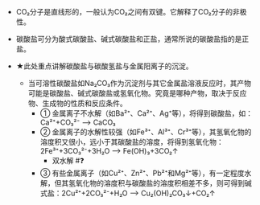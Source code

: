 - CO₂分子是直线形的，一般认为CO₂之间有双键。它解释了CO₂分子的非极性。
- 碳酸盐可分为酸式碳酸盐、碱式碳酸盐和正盐，通常所说的碳酸盐指的是正盐。

- ★此处重点讲解碳酸盐与碳酸氢盐与金属阳离子的沉淀。
	- 当可溶性碳酸盐如Na₂CO₃作为沉淀剂与其它金属盐溶液反应时，其产物可能是碳酸盐、碱式碳酸盐或氢氧化物。究竟是哪种产物，取决于反应物、生成物的性质和反应条件。
		- ① 金属离子不水解（如Ba²⁺、Ca²⁺、Ag⁺等），将得到碳酸盐，如：Ca²⁺+CO₃²⁻ ⟶ CaCO₃
		- ② 金属离子的水解性较强（如Fe³⁺、Al³⁺、Cr³⁺等），其氢氧化物的溶度积又很小，远小于其碳酸盐的溶度，将得到氢氧化物：2Fe³⁺+3CO₃²⁻+3H₂O ⟶ Fe(OH)₃+3CO₂↑
			- 双水解 #❓ 
		- ③ 有些金属离子（如Cu²⁺、Zn²⁺、Pb²⁺和Mg²⁺等），有一定程度水解，但其氢氧化物的溶度积与碳酸盐的溶度积相差不多，则可得到碱式盐：2Cu²⁺+2CO₃²⁻+H₂O ⟶ Cu₂(OH)₂CO₃↓+CO₂↑

